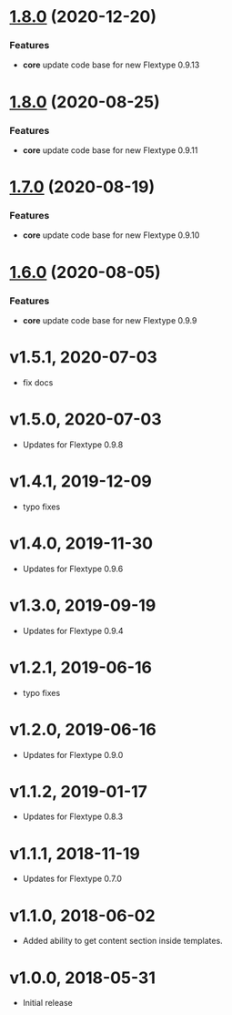 <a name="1.9.0"></a>
# [1.8.0](https://github.com/flextype-plugins/section) (2020-12-20)

### Features

* **core** update code base for new Flextype 0.9.13

<a name="1.8.0"></a>
# [1.8.0](https://github.com/flextype-plugins/section) (2020-08-25)

### Features

* **core** update code base for new Flextype 0.9.11

<a name="1.7.0"></a>
# [1.7.0](https://github.com/flextype-plugins/section) (2020-08-19)

### Features

* **core** update code base for new Flextype 0.9.10

<a name="1.6.0"></a>
# [1.6.0](https://github.com/flextype-plugins/section) (2020-08-05)

### Features

* **core** update code base for new Flextype 0.9.9

# v1.5.1, 2020-07-03
* fix docs

# v1.5.0, 2020-07-03
* Updates for Flextype 0.9.8

# v1.4.1, 2019-12-09
* typo fixes

# v1.4.0, 2019-11-30
* Updates for Flextype 0.9.6

# v1.3.0, 2019-09-19
* Updates for Flextype 0.9.4

# v1.2.1, 2019-06-16
* typo fixes

# v1.2.0, 2019-06-16
* Updates for Flextype 0.9.0

# v1.1.2, 2019-01-17
* Updates for Flextype 0.8.3

# v1.1.1, 2018-11-19
* Updates for Flextype 0.7.0

# v1.1.0, 2018-06-02
* Added ability to get content section inside templates.

# v1.0.0, 2018-05-31
* Initial release

